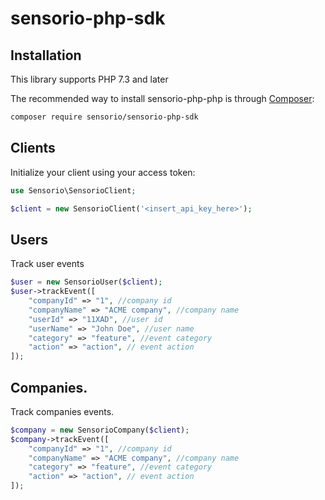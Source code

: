 # sensorio-php-sdk

## Installation

This library supports PHP 7.3 and later

The recommended way to install sensorio-php-php is through [Composer](https://getcomposer.org):

```sh
composer require sensorio/sensorio-php-sdk 
```

## Clients

Initialize your client using your access token:

```php
use Sensorio\SensorioClient;

$client = new SensorioClient('<insert_api_key_here>');
```

## Users
Track user events

```php
$user = new SensorioUser($client);
$user->trackEvent([
    "companyId" => "1", //company id
    "companyName" => "ACME company", //company name
    "userId" => "11XAD", //user id
    "userName" => "John Doe", //user name
    "category" => "feature", //event category
    "action" => "action", // event action
]);
```
## Companies.
Track companies events.

```php
$company = new SensorioCompany($client);
$company->trackEvent([
    "companyId" => "1", //company id
    "companyName" => "ACME company", //company name
    "category" => "feature", //event category
    "action" => "action", // event action
]);
```